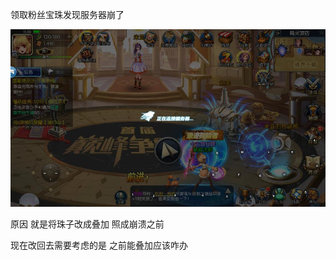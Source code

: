 领取粉丝宝珠发现服务器崩了

![img](img/崩溃记录/IK$TVAT6S783H8JF5V`FRX.jpg)

原因 就是将珠子改成叠加 照成崩溃之前

现在改回去需要考虑的是 之前能叠加应该咋办

